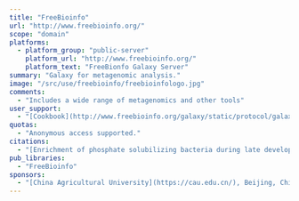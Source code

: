 ```yaml
---
title: "FreeBioinfo"
url: "http://www.freebioinfo.org/"
scope: "domain"
platforms:
  - platform_group: "public-server"
    platform_url: "http://www.freebioinfo.org/"
    platform_text: "FreeBionfo Galaxy Server"
summary: "Galaxy for metagenomic analysis."
image: "/src/use/freebioinfo/freebioinfologo.jpg"
comments:
  - "Includes a wide range of metagenomics and other tools"
user_support:
  - "[Cookbook](http://www.freebioinfo.org/galaxy/static/protocol/galaxyhelphuixiuli20170425.pdf) (in Chinese)" 
quotas:
  - "Anonymous access supported."
citations:
  - "[Enrichment of phosphate solubilizing bacteria during late developmental stages of eggplant (*Solanum melongena* L.)](https://doi.org/10.1093/femsec/fiz023), Huixiu Li, Xiaoyan Ding, Chen Chen, Xiangnan Zheng, Hui Han, Chennan Li, Jingyang Gong, Ting Xu, Qing X. Li, Guo-chun Ding and Ji Li. *FEMS Microbiology Ecology*, fiz023, doi:10.1093/femsec/fiz023"
pub_libraries:
  - "FreeBioinfo"
sponsors:
  - "[China Agricultural University](https://cau.edu.cn/), Beijing, China"
---
```


